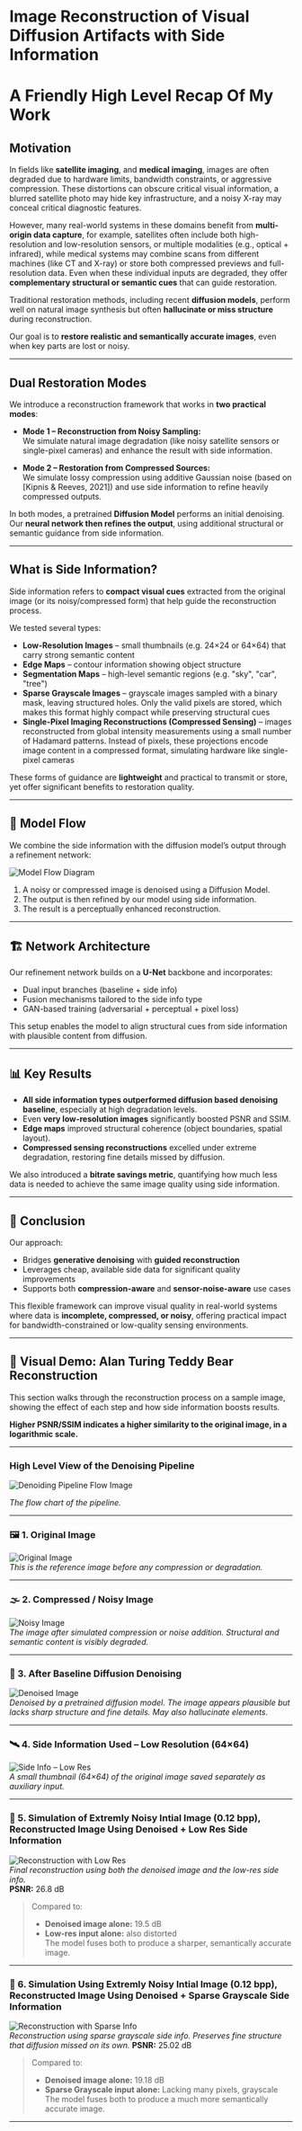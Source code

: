 # Image Reconstruction of Visual Diffusion Artifacts with Side Information

# A Friendly High Level Recap Of My Work

## Motivation

In fields like **satellite imaging**, and **medical imaging**, images are often degraded due to hardware limits, bandwidth constraints, or aggressive compression. These distortions can obscure critical visual information, a blurred satellite photo may hide key infrastructure, and a noisy X-ray may conceal critical diagnostic features.

However, many real-world systems in these domains benefit from **multi-origin data capture**, for example, satellites often include both high-resolution and low-resolution sensors, or multiple modalities (e.g., optical + infrared), while medical systems may combine scans from different machines (like CT and X-ray) or store both compressed previews and full-resolution data. Even when these individual inputs are degraded, they offer **complementary structural or semantic cues** that can guide restoration.

Traditional restoration methods, including recent **diffusion models**, perform well on natural image synthesis but often **hallucinate or miss structure** during reconstruction. 

Our goal is to **restore realistic and semantically accurate images**, even when key parts are lost or noisy.

---

## Dual Restoration Modes

We introduce a reconstruction framework that works in **two practical modes**:

- **Mode 1 – Reconstruction from Noisy Sampling:**  
  We simulate natural image degradation (like noisy satellite sensors or single-pixel cameras) and enhance the result with side information.

- **Mode 2 – Restoration from Compressed Sources:**  
  We simulate lossy compression using additive Gaussian noise (based on [Kipnis & Reeves, 2021]) and use side information to refine heavily compressed outputs.

In both modes, a pretrained **Diffusion Model** performs an initial denoising. Our **neural network then refines the output**, using additional structural or semantic guidance from side information.

---

## What is Side Information?

Side information refers to **compact visual cues** extracted from the original image (or its noisy/compressed form) that help guide the reconstruction process.

We tested several types:

- **Low-Resolution Images** – small thumbnails (e.g. 24×24 or 64×64) that carry strong semantic content  
- **Edge Maps** – contour information showing object structure  
- **Segmentation Maps** – high-level semantic regions (e.g. "sky", "car", "tree")  
- **Sparse Grayscale Images** – grayscale images sampled with a binary mask, leaving structured holes. Only the valid pixels are stored, which makes this format highly compact while preserving structural cues  
- **Single-Pixel Imaging Reconstructions (Compressed Sensing)** – images reconstructed from global intensity measurements using a small number of Hadamard patterns. Instead of pixels, these projections encode image content in a compressed format, simulating hardware like single-pixel cameras


These forms of guidance are **lightweight** and practical to transmit or store, yet offer significant benefits to restoration quality.

---

## 🔁 Model Flow

We combine the side information with the diffusion model’s output through a refinement network:

<!-- Replace this with your actual image -->
![Model Flow Diagram](images/model_flow.png)

1. A noisy or compressed image is denoised using a Diffusion Model.
2. The output is then refined by our model using side information.
3. The result is a perceptually enhanced reconstruction.

---

## 🏗️ Network Architecture

Our refinement network builds on a **U-Net** backbone and incorporates:

- Dual input branches (baseline + side info)  
- Fusion mechanisms tailored to the side info type  
- GAN-based training (adversarial + perceptual + pixel loss)

This setup enables the model to align structural cues from side information with plausible content from diffusion.

---

## 📊 Key Results

- **All side information types outperformed diffusion based denoising baseline**, especially at high degradation levels.
- Even **very low-resolution images** significantly boosted PSNR and SSIM.
- **Edge maps** improved structural coherence (object boundaries, spatial layout).
- **Compressed sensing reconstructions** excelled under extreme degradation, restoring fine details missed by diffusion.

We also introduced a **bitrate savings metric**, quantifying how much less data is needed to achieve the same image quality using side information.

---

## 🔬 Conclusion

Our approach:
- Bridges **generative denoising** with **guided reconstruction**
- Leverages cheap, available side data for significant quality improvements
- Supports both **compression-aware** and **sensor-noise-aware** use cases

This flexible framework can improve visual quality in real-world systems where data is **incomplete, compressed, or noisy**, offering practical impact for bandwidth-constrained or low-quality sensing environments.

---

## 📸 Visual Demo: Alan Turing Teddy Bear Reconstruction

This section walks through the reconstruction process on a sample image, showing the effect of each step and how side information boosts results. 

**Higher PSNR/SSIM indicates a higher similarity to the original image, in a logarithmic scale.**

---
### High Level View of the Denoising Pipeline
<!-- Replace with: images/original.png -->
![Denoiding Pipeline Flow Image](images/flow.png) 

*The flow chart of the pipeline.*



---

### 🖼️ 1. Original Image
<!-- Replace with: images/original.png -->
![Original Image](images/original.png)  
*This is the reference image before any compression or degradation.*

---

### 🌫️ 2. Compressed / Noisy Image
<!-- Replace with: images/noisy.png -->
![Noisy Image](images/noisy.png)  
*The image after simulated compression or noise addition. Structural and semantic content is visibly degraded.*

---

### 🔁 3. After Baseline Diffusion Denoising
<!-- Replace with: images/denoised.png -->
![Denoised Image](images/denoised.png)  
*Denoised by a pretrained diffusion model. The image appears plausible but lacks sharp structure and fine details. May also hallucinate elements.*

---

### 🛰️ 4. Side Information Used – Low Resolution (64×64)
<!-- Replace with: images/sideinfo_lowres.png -->
![Side Info – Low Res](images/sideinfo_lowres.png)  
*A small thumbnail (64×64) of the original image saved separately as auxiliary input.*

---

### 🧠 5. Simulation of Extremly Noisy Intial Image (0.12 bpp), Reconstructed Image Using Denoised + Low Res Side Information
<!-- Replace with: images/reconstructed_lowres.png -->
![Reconstruction with Low Res](images/reconstructed_lowres.png)  
*Final reconstruction using both the denoised image and the low-res side info.*  
**PSNR:** 26.8 dB  
> Compared to:  
> - **Denoised image alone:** 19.5 dB  
> - **Low-res input alone:** also distorted  
> The model fuses both to produce a sharper, semantically accurate image.

---


### 🔧 6. Simulation Using Extremly Noisy Intial Image (0.12 bpp), Reconstructed Image Using Denoised + Sparse Grayscale Side Information
<!-- Replace with: images/reconstructed_sparse.png -->
![Reconstruction with Sparse Info](images/reconstructed_sparse.png)  
*Reconstruction using sparse grayscale side info. Preserves fine structure that diffusion missed on its own.*
**PSNR:** 25.02 dB  
> Compared to:  
> - **Denoised image alone:** 19.18 dB  
> - **Sparse Grayscale input alone:** Lacking many pixels, grayscale   
> The model fuses both to produce a much more semantically accurate image. 

---
